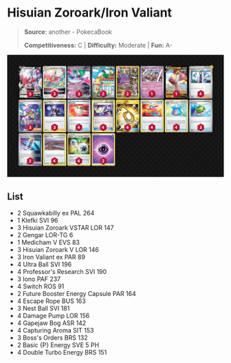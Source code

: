 # Hisuian Zoroark/Iron Valiant

> **Source**: another - PokecaBook
> 
> **Competitiveness:** C | **Difficulty:** Moderate | **Fun:** A-

![decklist](../../!Images/Standard/09BST-PAF/Zoroark-Iron%20Valiant.PNG)

## List
* 2 Squawkabilly ex PAL 264
* 1 Klefki SVI 96
* 3 Hisuian Zoroark VSTAR LOR 147
* 2 Gengar LOR-TG 6
* 1 Medicham V EVS 83
* 3 Hisuian Zoroark V LOR 146
* 3 Iron Valiant ex PAR 89
* 4 Ultra Ball SVI 196
* 4 Professor's Research SVI 190
* 3 Iono PAF 237
* 4 Switch ROS 91
* 2 Future Booster Energy Capsule PAR 164
* 4 Escape Rope BUS 163
* 3 Nest Ball SVI 181
* 4 Damage Pump LOR 156
* 4 Gapejaw Bog ASR 142
* 4 Capturing Aroma SIT 153
* 3 Boss's Orders BRS 132
* 2 Basic {P} Energy SVE 5 PH
* 4 Double Turbo Energy BRS 151
